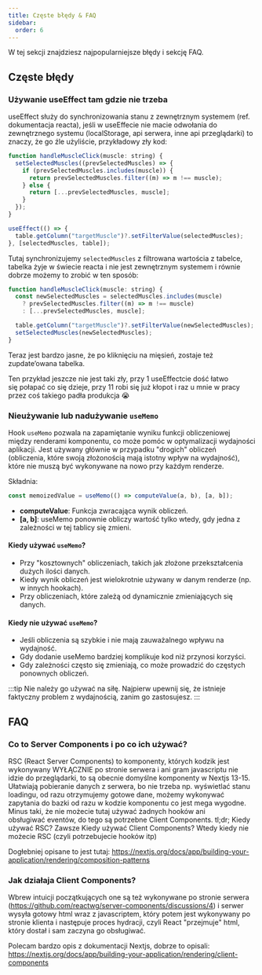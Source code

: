 ```yaml
---
title: Częste błędy & FAQ
sidebar:
  order: 6
---
```


W tej sekcji znajdziesz najpopularniejsze błędy i sekcję FAQ.

## Częste błędy

### Używanie useEffect tam gdzie nie trzeba

useEffect służy do synchronizowania stanu z zewnętrznym systemem (ref. dokumentacja reacta), jeśli w useEffecie nie macie odwołania do zewnętrznego systemu (localStorage, api serwera, inne api przeglądarki) to znaczy, że go źle użyliście, przykładowy zły kod:

```jsx
function handleMuscleClick(muscle: string) {
  setSelectedMuscles((prevSelectedMuscles) => {
    if (prevSelectedMuscles.includes(muscle)) {
      return prevSelectedMuscles.filter((m) => m !== muscle);
    } else {
      return [...prevSelectedMuscles, muscle];
    }
  });
}

useEffect(() => {
  table.getColumn("targetMuscle")?.setFilterValue(selectedMuscles);
}, [selectedMuscles, table]);
```

Tutaj synchronizujemy `selectedMuscles` z filtrowana wartościa z tabelce, tabelka żyje w świecie reacta i nie jest zewnętrznym systemem i równie dobrze możemy to zrobić w ten sposób:

```jsx
function handleMuscleClick(muscle: string) {
  const newSelectedMuscles = selectedMuscles.includes(muscle)
    ? prevSelectedMuscles.filter((m) => m !== muscle)
    : [...prevSelectedMuscles, muscle];

  table.getColumn("targetMuscle")?.setFilterValue(newSelectedMuscles);
  setSelectedMuscles(newSelectedMuscles);
}
```

Teraz jest bardzo jasne, że po kliknięciu na mięsień, zostaje też zupdate’owana tabelka.

Ten przykład jeszcze nie jest taki zły, przy 1 useEffectcie dość łatwo się połapać co się dzieje, przy 11 robi się już kłopot i raz u mnie w pracy przez coś takiego padła produkcja 😭

### Nieużywanie lub nadużywanie `useMemo`

Hook `useMemo` pozwala na zapamiętanie wyniku funkcji obliczeniowej między renderami komponentu, co może pomóc w optymalizacji wydajności aplikacji. Jest używany głównie w przypadku "drogich" obliczeń (obliczenia, które swoją złożonością mają istotny wpływ na wydajność), które nie muszą być wykonywane na nowo przy każdym renderze.

Składnia:

```jsx
const memoizedValue = useMemo(() => computeValue(a, b), [a, b]);
```

- **computeValue**: Funkcja zwracająca wynik obliczeń.
- **[a, b]**: useMemo ponownie obliczy wartość tylko wtedy, gdy jedna z zależności w tej tablicy się zmieni.

#### Kiedy używać `useMemo`?

- Przy "kosztownych" obliczeniach, takich jak złożone przekształcenia dużych ilości danych.
- Kiedy wynik obliczeń jest wielokrotnie używany w danym renderze (np. w innych hookach).
- Przy obliczeniach, które zależą od dynamicznie zmieniających się danych.

#### Kiedy nie używać `useMemo`?

- Jeśli obliczenia są szybkie i nie mają zauważalnego wpływu na wydajność.
- Gdy dodanie useMemo bardziej komplikuje kod niż przynosi korzyści.
- Gdy zależności często się zmieniają, co może prowadzić do częstych ponownych obliczeń.

:::tip
Nie należy go używać na siłę. Najpierw upewnij się, że istnieje faktyczny problem z wydajnością, zanim go zastosujesz.
:::

## FAQ

### Co to Server Components i po co ich używać?

RSC (React Server Components) to komponenty, których kodzik jest wykonywany WYŁĄCZNIE po stronie serwera i ani gram javascriptu nie idzie do przeglądarki, to są obecnie domyślne komponenty w Nextjs 13-15. Ułatwiają pobieranie danych z serwera, bo nie trzeba np. wyświetlać stanu loadingu, od razu otrzymujemy gotowe dane, możemy wykonywać zapytania do bazki od razu w kodzie komponentu co jest mega wygodne. Minus taki, że nie możecie tutaj używać żadnych hooków ani obsługiwać eventów, do tego są potrzebne Client Components.
tl;dr;
Kiedy używać RSC?
Zawsze
Kiedy używać Client Components?
Wtedy kiedy nie możecie RSC (czyli potrzebujecie hooków itp)

Dogłebniej opisane to jest tutaj: https://nextjs.org/docs/app/building-your-application/rendering/composition-patterns

### Jak działaja Client Components?

Wbrew intuicji początkujących one są też wykonywane po stronie serwera (https://github.com/reactwg/server-components/discussions/4) i serwer wysyła gotowy html wraz z javascriptem, który potem jest wykonywany po stronie klienta i następuje proces hydracji, czyli React "przejmuje" html, który dostał i sam zaczyna go obsługiwać.

Polecam bardzo opis z dokumentacji Nextjs, dobrze to opisali: https://nextjs.org/docs/app/building-your-application/rendering/client-components
